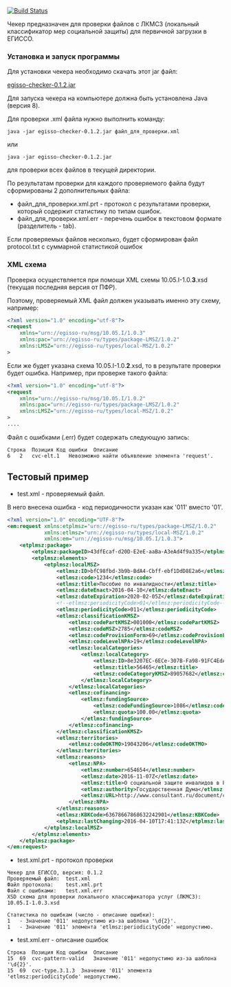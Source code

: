 [![Build Status](https://travis-ci.org/DevelopmentOnTheEdge/egisso-checker.svg?branch=master)](https://travis-ci.org/DevelopmentOnTheEdge/egisso-checker)

Чекер предназначен для проверки файлов с ЛКМСЗ (локальный классификатор мер социальной защиты) для первичной загрузки в ЕГИССО.

### Установка и запуск программы
Для установки чекера необходимо скачать этот jar файл:

[egisso-checker-0.1.2.jar](https://github.com/DevelopmentOnTheEdge/egisso-checker/releases/download/0.1.2/egisso-checker-0.1.2.jar)

Для запуска чекера на компьютере должна быть установлена Java (версия 8).

Для проверки .xml файла нужно выполнить команду:

`java -jar egisso-checker-0.1.2.jar файл_для_проверки.xml`

или

`java -jar egisso-checker-0.1.2.jar` 

для проверки всех файлов в текущей директории.

По результатам проверки для каждого проверяемого файла будут сформированы 2 дополнительных файла:
* файл\_для\_проверки.xml.prt - протокол с результатами проверки, который содержит статистику по типам ошибок.
* файл\_для\_проверки.xml.err - перечень ошибок в текстовом формате (разделитель - tab).

Если проверяемых файлов несколько, будет сформирован файл protocol.txt с суммарной статистикой ошибок
### XML схема
Проверка осуществляется при помощи XML схемы 10.05.I-1.0.**3**.xsd (текущая последняя версия от ПФР).

Поэтому, проверяемый XML файл должен указывать именно эту схему, например:

````xml
<?xml version="1.0" encoding="utf-8"?>
<request
    xmlns="urn://egisso-ru/msg/10.05.I/1.0.3"
    xmlns:pac="urn://egisso-ru/types/package-LMSZ/1.0.2"
    xmlns:LMSZ="urn://egisso-ru/types/local-MSZ/1.0.2"
>
````

Если же будет указана схема 10.05.I-1.0.**2**.xsd, то в результате проверки будет ошибка.
Например, при проверке такого файла: 

````xml
<?xml version="1.0" encoding="utf-8"?>
<request
    xmlns="urn://egisso-ru/msg/10.05.I/1.0.2"
    xmlns:pac="urn://egisso-ru/types/package-LMSZ/1.0.2"
    xmlns:LMSZ="urn://egisso-ru/types/local-MSZ/1.0.2"
>
....
````

Файл с ошибками (.err) будет содержать следующую запись:
````
Строка  Позиция Код ошибки  Описание
6   2   cvc-elt.1   Невозможно найти объявление элемента 'request'.
````

## Тестовый пример

* test.xml - проверяемый файл. 

В него внесена ошибка - код периодичности указан как '011' вместо '01'.

````xml
<?xml version="1.0" encoding="UTF-8"?>
<em:request xmlns:etplmsz="urn://egisso-ru/types/package-LMSZ/1.0.2"
            xmlns:etlmsz="urn://egisso-ru/types/local-MSZ/1.0.2"
            xmlns:em="urn://egisso-ru/msg/10.05.I/1.0.3">
    <etplmsz:package>
        <etplmsz:packageID>43dfEcaf-d20D-E2eE-aaBa-A3eAd4f9a335</etplmsz:packageID>
        <etplmsz:elements>
            <etplmsz:localMSZ>
                <etlmsz:ID>bfC98fbd-3b9b-BdA4-Cbff-ebf1DdD8E2a6</etlmsz:ID>
                <etlmsz:code>1234</etlmsz:code>
                <etlmsz:title>Пособие по инвалидности</etlmsz:title>
                <etlmsz:dateEnact>2016-04-10</etlmsz:dateEnact>
                <etlmsz:dateExpiration>2020-02-05Z</etlmsz:dateExpiration>
                <!--etlmsz:periodicityCode>01</etlmsz:periodicityCode-->
                <etlmsz:periodicityCode>011</etlmsz:periodicityCode>
                <etlmsz:classificationKMSZ>
                    <etlmsz:codePartKMSZ>001000</etlmsz:codePartKMSZ>
                    <etlmsz:codeMSZ>2785</etlmsz:codeMSZ>
                    <etlmsz:codeProvisionForm>69</etlmsz:codeProvisionForm>
                    <etlmsz:codeLevelNPA>19</etlmsz:codeLevelNPA>
                    <etlmsz:localCategories>
                        <etlmsz:localCategory>
                            <etlmsz:ID>8e3207EC-6ECe-307B-Fa98-91FC4EdAbF53</etlmsz:ID>
                            <etlmsz:title>56465</etlmsz:title>
                            <etlmsz:codeCategoryKMSZ>89057682</etlmsz:codeCategoryKMSZ>
                        </etlmsz:localCategory>
                    </etlmsz:localCategories>
                    <etlmsz:cofinancing>
                        <etlmsz:fundingSource>
                            <etlmsz:codeFundingSource>1086</etlmsz:codeFundingSource>
                            <etlmsz:quota>100.00</etlmsz:quota>
                        </etlmsz:fundingSource>
                    </etlmsz:cofinancing>
                </etlmsz:classificationKMSZ>
                <etlmsz:territories>
                    <etlmsz:codeOKTMO>19043206</etlmsz:codeOKTMO>
                </etlmsz:territories>
                <etlmsz:reasons>
                    <etlmsz:NPA>
                        <etlmsz:number>654654</etlmsz:number>
                        <etlmsz:date>2016-11-07Z</etlmsz:date>
                        <etlmsz:title>О социальной защите инвалидов в Российской Федерации</etlmsz:title>
                        <etlmsz:authority>Государственная Дума</etlmsz:authority>
                        <etlmsz:URL>http://www.consultant.ru/document/cons_doc_LAW_8559/</etlmsz:URL>
                    </etlmsz:NPA>
                </etlmsz:reasons>
                <etlmsz:KBKCode>63678667868632242901</etlmsz:KBKCode>
                <etplmsz:lastChanging>2016-04-10T17:41:13Z</etplmsz:lastChanging>
            </etplmsz:localMSZ>
        </etplmsz:elements>
    </etplmsz:package>
</em:request>
````

* test.xml.prt - протокол проверки
````
Чекер для ЕГИССО, версия: 0.1.2
Проверяемый файл:  test.xml
Файл протокола:    test.xml.prt
Файл с ошибками:   test.xml.err
XSD схема для проверки локального классификатора услуг (ЛКМСЗ): 10.05.I-1.0.3.xsd

Статистика по ошибкам (число - описание ошибки):
1   - Значение '011' недопустимо из-за шаблона '\d{2}'.
1   - Значение '011' элемента 'etlmsz:periodicityCode' недопустимо.
````

* test.xml.err - описание ошибок
````
Строка  Позиция Код ошибки  Описание
15  69  cvc-pattern-valid   Значение '011' недопустимо из-за шаблона '\d{2}'.
15  69  cvc-type.3.1.3  Значение '011' элемента 'etlmsz:periodicityCode' недопустимо.
````

